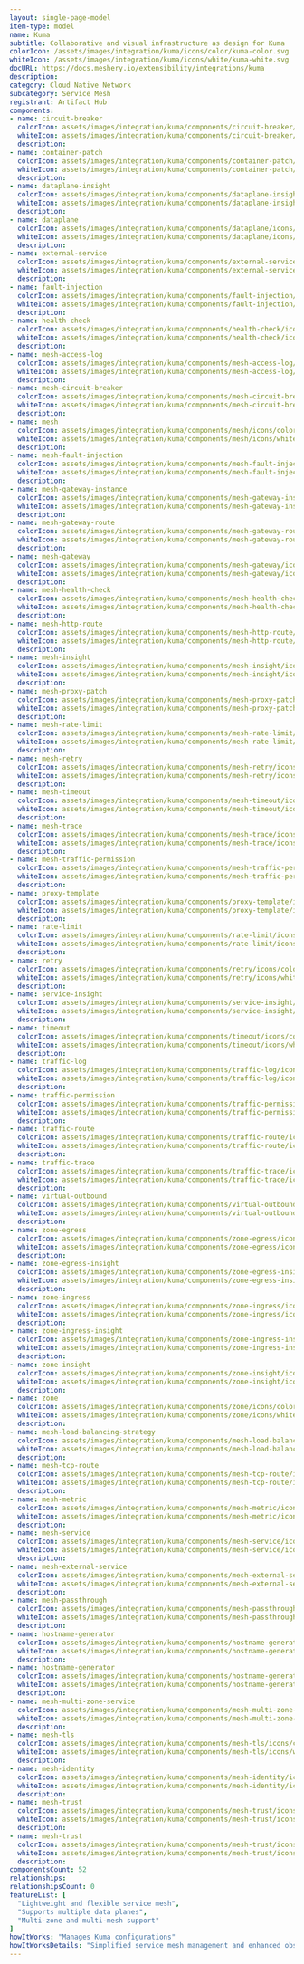 ```yaml
---
layout: single-page-model
item-type: model
name: Kuma
subtitle: Collaborative and visual infrastructure as design for Kuma
colorIcon: /assets/images/integration/kuma/icons/color/kuma-color.svg
whiteIcon: /assets/images/integration/kuma/icons/white/kuma-white.svg
docURL: https://docs.meshery.io/extensibility/integrations/kuma
description: 
category: Cloud Native Network
subcategory: Service Mesh
registrant: Artifact Hub
components: 
- name: circuit-breaker
  colorIcon: assets/images/integration/kuma/components/circuit-breaker/icons/color/circuit-breaker-color.svg
  whiteIcon: assets/images/integration/kuma/components/circuit-breaker/icons/white/circuit-breaker-white.svg
  description: 
- name: container-patch
  colorIcon: assets/images/integration/kuma/components/container-patch/icons/color/container-patch-color.svg
  whiteIcon: assets/images/integration/kuma/components/container-patch/icons/white/container-patch-white.svg
  description: 
- name: dataplane-insight
  colorIcon: assets/images/integration/kuma/components/dataplane-insight/icons/color/dataplane-insight-color.svg
  whiteIcon: assets/images/integration/kuma/components/dataplane-insight/icons/white/dataplane-insight-white.svg
  description: 
- name: dataplane
  colorIcon: assets/images/integration/kuma/components/dataplane/icons/color/dataplane-color.svg
  whiteIcon: assets/images/integration/kuma/components/dataplane/icons/white/dataplane-white.svg
  description: 
- name: external-service
  colorIcon: assets/images/integration/kuma/components/external-service/icons/color/external-service-color.svg
  whiteIcon: assets/images/integration/kuma/components/external-service/icons/white/external-service-white.svg
  description: 
- name: fault-injection
  colorIcon: assets/images/integration/kuma/components/fault-injection/icons/color/fault-injection-color.svg
  whiteIcon: assets/images/integration/kuma/components/fault-injection/icons/white/fault-injection-white.svg
  description: 
- name: health-check
  colorIcon: assets/images/integration/kuma/components/health-check/icons/color/health-check-color.svg
  whiteIcon: assets/images/integration/kuma/components/health-check/icons/white/health-check-white.svg
  description: 
- name: mesh-access-log
  colorIcon: assets/images/integration/kuma/components/mesh-access-log/icons/color/mesh-access-log-color.svg
  whiteIcon: assets/images/integration/kuma/components/mesh-access-log/icons/white/mesh-access-log-white.svg
  description: 
- name: mesh-circuit-breaker
  colorIcon: assets/images/integration/kuma/components/mesh-circuit-breaker/icons/color/mesh-circuit-breaker-color.svg
  whiteIcon: assets/images/integration/kuma/components/mesh-circuit-breaker/icons/white/mesh-circuit-breaker-white.svg
  description: 
- name: mesh
  colorIcon: assets/images/integration/kuma/components/mesh/icons/color/mesh-color.svg
  whiteIcon: assets/images/integration/kuma/components/mesh/icons/white/mesh-white.svg
  description: 
- name: mesh-fault-injection
  colorIcon: assets/images/integration/kuma/components/mesh-fault-injection/icons/color/mesh-fault-injection-color.svg
  whiteIcon: assets/images/integration/kuma/components/mesh-fault-injection/icons/white/mesh-fault-injection-white.svg
  description: 
- name: mesh-gateway-instance
  colorIcon: assets/images/integration/kuma/components/mesh-gateway-instance/icons/color/mesh-gateway-instance-color.svg
  whiteIcon: assets/images/integration/kuma/components/mesh-gateway-instance/icons/white/mesh-gateway-instance-white.svg
  description: 
- name: mesh-gateway-route
  colorIcon: assets/images/integration/kuma/components/mesh-gateway-route/icons/color/mesh-gateway-route-color.svg
  whiteIcon: assets/images/integration/kuma/components/mesh-gateway-route/icons/white/mesh-gateway-route-white.svg
  description: 
- name: mesh-gateway
  colorIcon: assets/images/integration/kuma/components/mesh-gateway/icons/color/mesh-gateway-color.svg
  whiteIcon: assets/images/integration/kuma/components/mesh-gateway/icons/white/mesh-gateway-white.svg
  description: 
- name: mesh-health-check
  colorIcon: assets/images/integration/kuma/components/mesh-health-check/icons/color/mesh-health-check-color.svg
  whiteIcon: assets/images/integration/kuma/components/mesh-health-check/icons/white/mesh-health-check-white.svg
  description: 
- name: mesh-http-route
  colorIcon: assets/images/integration/kuma/components/mesh-http-route/icons/color/mesh-http-route-color.svg
  whiteIcon: assets/images/integration/kuma/components/mesh-http-route/icons/white/mesh-http-route-white.svg
  description: 
- name: mesh-insight
  colorIcon: assets/images/integration/kuma/components/mesh-insight/icons/color/mesh-insight-color.svg
  whiteIcon: assets/images/integration/kuma/components/mesh-insight/icons/white/mesh-insight-white.svg
  description: 
- name: mesh-proxy-patch
  colorIcon: assets/images/integration/kuma/components/mesh-proxy-patch/icons/color/mesh-proxy-patch-color.svg
  whiteIcon: assets/images/integration/kuma/components/mesh-proxy-patch/icons/white/mesh-proxy-patch-white.svg
  description: 
- name: mesh-rate-limit
  colorIcon: assets/images/integration/kuma/components/mesh-rate-limit/icons/color/mesh-rate-limit-color.svg
  whiteIcon: assets/images/integration/kuma/components/mesh-rate-limit/icons/white/mesh-rate-limit-white.svg
  description: 
- name: mesh-retry
  colorIcon: assets/images/integration/kuma/components/mesh-retry/icons/color/mesh-retry-color.svg
  whiteIcon: assets/images/integration/kuma/components/mesh-retry/icons/white/mesh-retry-white.svg
  description: 
- name: mesh-timeout
  colorIcon: assets/images/integration/kuma/components/mesh-timeout/icons/color/mesh-timeout-color.svg
  whiteIcon: assets/images/integration/kuma/components/mesh-timeout/icons/white/mesh-timeout-white.svg
  description: 
- name: mesh-trace
  colorIcon: assets/images/integration/kuma/components/mesh-trace/icons/color/mesh-trace-color.svg
  whiteIcon: assets/images/integration/kuma/components/mesh-trace/icons/white/mesh-trace-white.svg
  description: 
- name: mesh-traffic-permission
  colorIcon: assets/images/integration/kuma/components/mesh-traffic-permission/icons/color/mesh-traffic-permission-color.svg
  whiteIcon: assets/images/integration/kuma/components/mesh-traffic-permission/icons/white/mesh-traffic-permission-white.svg
  description: 
- name: proxy-template
  colorIcon: assets/images/integration/kuma/components/proxy-template/icons/color/proxy-template-color.svg
  whiteIcon: assets/images/integration/kuma/components/proxy-template/icons/white/proxy-template-white.svg
  description: 
- name: rate-limit
  colorIcon: assets/images/integration/kuma/components/rate-limit/icons/color/rate-limit-color.svg
  whiteIcon: assets/images/integration/kuma/components/rate-limit/icons/white/rate-limit-white.svg
  description: 
- name: retry
  colorIcon: assets/images/integration/kuma/components/retry/icons/color/retry-color.svg
  whiteIcon: assets/images/integration/kuma/components/retry/icons/white/retry-white.svg
  description: 
- name: service-insight
  colorIcon: assets/images/integration/kuma/components/service-insight/icons/color/service-insight-color.svg
  whiteIcon: assets/images/integration/kuma/components/service-insight/icons/white/service-insight-white.svg
  description: 
- name: timeout
  colorIcon: assets/images/integration/kuma/components/timeout/icons/color/timeout-color.svg
  whiteIcon: assets/images/integration/kuma/components/timeout/icons/white/timeout-white.svg
  description: 
- name: traffic-log
  colorIcon: assets/images/integration/kuma/components/traffic-log/icons/color/traffic-log-color.svg
  whiteIcon: assets/images/integration/kuma/components/traffic-log/icons/white/traffic-log-white.svg
  description: 
- name: traffic-permission
  colorIcon: assets/images/integration/kuma/components/traffic-permission/icons/color/traffic-permission-color.svg
  whiteIcon: assets/images/integration/kuma/components/traffic-permission/icons/white/traffic-permission-white.svg
  description: 
- name: traffic-route
  colorIcon: assets/images/integration/kuma/components/traffic-route/icons/color/traffic-route-color.svg
  whiteIcon: assets/images/integration/kuma/components/traffic-route/icons/white/traffic-route-white.svg
  description: 
- name: traffic-trace
  colorIcon: assets/images/integration/kuma/components/traffic-trace/icons/color/traffic-trace-color.svg
  whiteIcon: assets/images/integration/kuma/components/traffic-trace/icons/white/traffic-trace-white.svg
  description: 
- name: virtual-outbound
  colorIcon: assets/images/integration/kuma/components/virtual-outbound/icons/color/virtual-outbound-color.svg
  whiteIcon: assets/images/integration/kuma/components/virtual-outbound/icons/white/virtual-outbound-white.svg
  description: 
- name: zone-egress
  colorIcon: assets/images/integration/kuma/components/zone-egress/icons/color/zone-egress-color.svg
  whiteIcon: assets/images/integration/kuma/components/zone-egress/icons/white/zone-egress-white.svg
  description: 
- name: zone-egress-insight
  colorIcon: assets/images/integration/kuma/components/zone-egress-insight/icons/color/zone-egress-insight-color.svg
  whiteIcon: assets/images/integration/kuma/components/zone-egress-insight/icons/white/zone-egress-insight-white.svg
  description: 
- name: zone-ingress
  colorIcon: assets/images/integration/kuma/components/zone-ingress/icons/color/zone-ingress-color.svg
  whiteIcon: assets/images/integration/kuma/components/zone-ingress/icons/white/zone-ingress-white.svg
  description: 
- name: zone-ingress-insight
  colorIcon: assets/images/integration/kuma/components/zone-ingress-insight/icons/color/zone-ingress-insight-color.svg
  whiteIcon: assets/images/integration/kuma/components/zone-ingress-insight/icons/white/zone-ingress-insight-white.svg
  description: 
- name: zone-insight
  colorIcon: assets/images/integration/kuma/components/zone-insight/icons/color/zone-insight-color.svg
  whiteIcon: assets/images/integration/kuma/components/zone-insight/icons/white/zone-insight-white.svg
  description: 
- name: zone
  colorIcon: assets/images/integration/kuma/components/zone/icons/color/zone-color.svg
  whiteIcon: assets/images/integration/kuma/components/zone/icons/white/zone-white.svg
  description: 
- name: mesh-load-balancing-strategy
  colorIcon: assets/images/integration/kuma/components/mesh-load-balancing-strategy/icons/color/mesh-load-balancing-strategy-color.svg
  whiteIcon: assets/images/integration/kuma/components/mesh-load-balancing-strategy/icons/white/mesh-load-balancing-strategy-white.svg
  description: 
- name: mesh-tcp-route
  colorIcon: assets/images/integration/kuma/components/mesh-tcp-route/icons/color/mesh-tcp-route-color.svg
  whiteIcon: assets/images/integration/kuma/components/mesh-tcp-route/icons/white/mesh-tcp-route-white.svg
  description: 
- name: mesh-metric
  colorIcon: assets/images/integration/kuma/components/mesh-metric/icons/color/mesh-metric-color.svg
  whiteIcon: assets/images/integration/kuma/components/mesh-metric/icons/white/mesh-metric-white.svg
  description: 
- name: mesh-service
  colorIcon: assets/images/integration/kuma/components/mesh-service/icons/color/mesh-service-color.svg
  whiteIcon: assets/images/integration/kuma/components/mesh-service/icons/white/mesh-service-white.svg
  description: 
- name: mesh-external-service
  colorIcon: assets/images/integration/kuma/components/mesh-external-service/icons/color/mesh-external-service-color.svg
  whiteIcon: assets/images/integration/kuma/components/mesh-external-service/icons/white/mesh-external-service-white.svg
  description: 
- name: mesh-passthrough
  colorIcon: assets/images/integration/kuma/components/mesh-passthrough/icons/color/mesh-passthrough-color.svg
  whiteIcon: assets/images/integration/kuma/components/mesh-passthrough/icons/white/mesh-passthrough-white.svg
  description: 
- name: hostname-generator
  colorIcon: assets/images/integration/kuma/components/hostname-generator/icons/color/hostname-generator-color.svg
  whiteIcon: assets/images/integration/kuma/components/hostname-generator/icons/white/hostname-generator-white.svg
  description: 
- name: hostname-generator
  colorIcon: assets/images/integration/kuma/components/hostname-generator/icons/color/hostname-generator-color.svg
  whiteIcon: assets/images/integration/kuma/components/hostname-generator/icons/white/hostname-generator-white.svg
  description: 
- name: mesh-multi-zone-service
  colorIcon: assets/images/integration/kuma/components/mesh-multi-zone-service/icons/color/mesh-multi-zone-service-color.svg
  whiteIcon: assets/images/integration/kuma/components/mesh-multi-zone-service/icons/white/mesh-multi-zone-service-white.svg
  description: 
- name: mesh-tls
  colorIcon: assets/images/integration/kuma/components/mesh-tls/icons/color/mesh-tls-color.svg
  whiteIcon: assets/images/integration/kuma/components/mesh-tls/icons/white/mesh-tls-white.svg
  description: 
- name: mesh-identity
  colorIcon: assets/images/integration/kuma/components/mesh-identity/icons/color/mesh-identity-color.svg
  whiteIcon: assets/images/integration/kuma/components/mesh-identity/icons/white/mesh-identity-white.svg
  description: 
- name: mesh-trust
  colorIcon: assets/images/integration/kuma/components/mesh-trust/icons/color/mesh-trust-color.svg
  whiteIcon: assets/images/integration/kuma/components/mesh-trust/icons/white/mesh-trust-white.svg
  description: 
- name: mesh-trust
  colorIcon: assets/images/integration/kuma/components/mesh-trust/icons/color/mesh-trust-color.svg
  whiteIcon: assets/images/integration/kuma/components/mesh-trust/icons/white/mesh-trust-white.svg
  description: 
componentsCount: 52
relationships: 
relationshipsCount: 0
featureList: [
  "Lightweight and flexible service mesh",
  "Supports multiple data planes",
  "Multi-zone and multi-mesh support"
]
howItWorks: "Manages Kuma configurations"
howItWorksDetails: "Simplified service mesh management and enhanced observability in Kubernetes"
---
```

